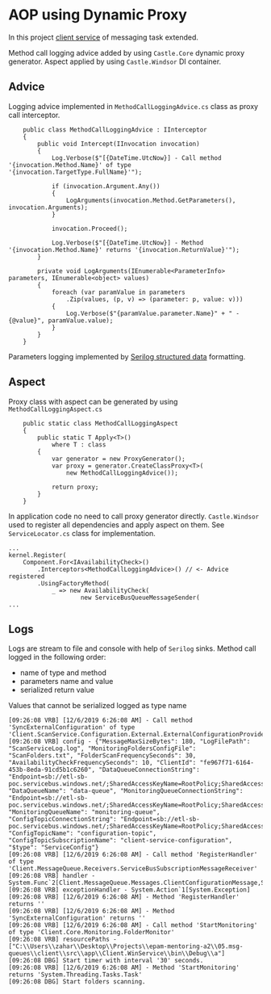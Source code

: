 # AOP using Dynamic Proxy

In this project [client service](https://github.com/zaigr/epam-mentoring-a2/tree/master/05.msg-queues/client) of messaging task extended.

Method call logging advice added by using `Castle.Core` dynamic proxy generator. Aspect applied by using `Castle.Windsor` DI container.

## Advice

Logging advice implemented in `MethodCallLoggingAdvice.cs` class as proxy call interceptor.
```
    public class MethodCallLoggingAdvice : IInterceptor
    {
        public void Intercept(IInvocation invocation)
        {
            Log.Verbose($"[{DateTime.UtcNow}] - Call method '{invocation.Method.Name}' of type '{invocation.TargetType.FullName}'");

            if (invocation.Argument.Any())
            {
                LogArguments(invocation.Method.GetParameters(), invocation.Arguments);
            }

            invocation.Proceed();

            Log.Verbose($"[{DateTime.UtcNow}] - Method '{invocation.Method.Name}' returns '{invocation.ReturnValue}'");
        }

        private void LogArguments(IEnumerable<ParameterInfo> parameters, IEnumerable<object> values)
        {
            foreach (var paramValue in parameters
                .Zip(values, (p, v) => (parameter: p, value: v)))
            {
                Log.Verbose($"{paramValue.parameter.Name}" + " - {@value}", paramValue.value);
            }
        }
    }
```
Parameters logging implemented by [Serilog structured data](https://github.com/serilog/serilog/wiki/Structured-Data#preserving-object-structure) formatting.

## Aspect

Proxy class with aspect can be generated by using `MethodCallLoggingAspect.cs`
```
    public static class MethodCallLoggingAspect
    {
        public static T Apply<T>()
            where T : class
        {
            var generator = new ProxyGenerator();
            var proxy = generator.CreateClassProxy<T>(
                new MethodCallLoggingAdvice());

            return proxy;
        }
    }
```

In application code no need to call proxy generator directly. `Castle.Windsor` used to register all dependencies and apply aspect on them. See `ServiceLocator.cs` class for implementation.

```
...
kernel.Register(
    Component.For<IAvailabilityCheck>()
        .Interceptors<MethodCallLoggingAdvice>() // <- Advice registered
        .UsingFactoryMethod(
            _ => new AvailabilityCheck(
                    new ServiceBusQueueMessageSender(
...
```

## Logs

Logs are stream to file and console with help of `Serilog` sinks. Method call logged in the following order:
- name of type and method
- parameters name and value
- serialized return value

Values that cannot be serialized logged as type name

```
[09:26:08 VRB] [12/6/2019 6:26:08 AM] - Call method 'SyncExternalConfiguration' of type 'Client.ScanService.Configuration.External.ExternalConfigurationProvider'
[09:26:08 VRB] config - {"MessageMaxSizeBytes": 180, "LogFilePath": "ScanServiceLog.log", "MonitoringFoldersConfigFile": "ScanFolders.txt", "FolderScanFrequencySeconds": 30, "AvailabilityCheckFrequencySeconds": 10, "ClientId": "fe967f71-6164-453b-8eda-91cd5b1c6260", "DataQueueConnectionString": "Endpoint=sb://etl-sb-poc.servicebus.windows.net/;SharedAccessKeyName=RootPolicy;SharedAccessKey=LziGOa7UMlgc8yqvATrIgfWQd7RnxUJ9Hb6zViMA33Q=", "DataQueueName": "data-queue", "MonitoringQueueConnectionString": "Endpoint=sb://etl-sb-poc.servicebus.windows.net/;SharedAccessKeyName=RootPolicy;SharedAccessKey=npqMtk/k46o/py498ozKbJwU16aniZ0NRBfNfjhia1c=", "MonitoringQueueName": "monitoring-queue", "ConfigTopicConnectionString": "Endpoint=sb://etl-sb-poc.servicebus.windows.net/;SharedAccessKeyName=RootPolicy;SharedAccessKey=6U0k6rYLz6GqwxKFTFDmNPn4E8pgFSQIx1ljTTJ8oAI=", "ConfigTopicName": "configuration-topic", "ConfigTopicSubscriptionName": "client-service-configuration", "$type": "ServiceConfig"}
[09:26:08 VRB] [12/6/2019 6:26:08 AM] - Call method 'RegisterHandler' of type 'Client.MessageQueue.Receivers.ServiceBusSubscriptionMessageReceiver'
[09:26:08 VRB] handler - System.Func`2[Client.MessageQueue.Messages.ClientConfigurationMessage,System.Threading.Tasks.Task]
[09:26:08 VRB] exceptionHandler - System.Action`1[System.Exception]
[09:26:08 VRB] [12/6/2019 6:26:08 AM] - Method 'RegisterHandler' returns ''
[09:26:08 VRB] [12/6/2019 6:26:08 AM] - Method 'SyncExternalConfiguration' returns ''
[09:26:08 VRB] [12/6/2019 6:26:08 AM] - Call method 'StartMonitoring' of type 'Client.Core.Monitoring.FolderMonitor'
[09:26:08 VRB] resourcePaths - ["C:\\Users\\zahar\\Desktop\\Projects\\epam-mentoring-a2\\05.msg-queues\\client\\src\\app\\Client.WinService\\bin\\Debug\\a"]
[09:26:08 DBG] Start timer with interval '30' seconds.
[09:26:08 VRB] [12/6/2019 6:26:08 AM] - Method 'StartMonitoring' returns 'System.Threading.Tasks.Task'
[09:26:08 DBG] Start folders scanning.
```